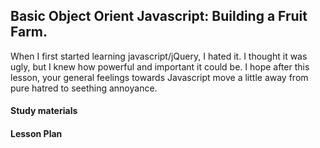 <h2> Basic Object Orient Javascript: Building a Fruit Farm.</h2>

<p> When I first started learning javascript/jQuery, I hated it. I thought it was ugly, but I knew how powerful and important it could be. I hope after this lesson, your general feelings towards Javascript move a little away from pure hatred to seething annoyance.</p>

<h4> Study materials </h4>
<h4> Lesson Plan </h4>
